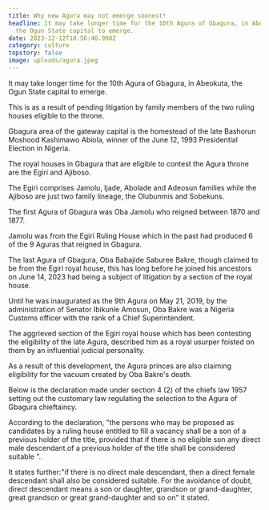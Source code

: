 ```yaml
---
title: Why new Agura may not emerge soonest!
headline: It may take longer time for the 10th Agura of Gbagura, in Abeokuta,
  the Ogun State capital to emerge.
date: 2023-12-12T18:56:46.998Z
category: culture
topstory: false
image: uploads/agura.jpeg
---
```

It may take longer time for the 10th Agura of Gbagura, in Abeokuta, the Ogun State capital to emerge.



This is as a result of pending litigation by family members  of the two ruling houses eligible  to the throne.



Gbagura area of the gateway capital is the homestead of the late Bashorun Moshood Kashimawo Abiola, winner of the June 12, 1993 Presidential Election in Nigeria.



The royal houses in Gbagura that are eligible to contest the Agura throne are the Egiri and Ajiboso.



The Egiri comprises Jamolu, Ijade, Abolade and Adeosun families while the Ajiboso are just two family lineage,  the Olubunmis and Sobekuns.



The first Agura of Gbagura was Oba Jamolu who reigned between 1870 and  1877.



Jamolu was from the Egiri Ruling House which in the past had produced 6 of the 9 Aguras that reigned in Gbagura.



The last Agura of Gbagura, Oba Babajide Saburee Bakre, though claimed to be from the Egiri royal house, this has long before he joined his ancestors on June 14, 2023 had being a subject of litigation by a section of the royal house.



Until he was inaugurated as the 9th Agura on May 21, 2019, by the administration of Senator Ibikunle Amosun, Oba Bakre was a Nigeria Customs officer with the rank of a Chief Superintendent.



The aggrieved  section  of the Egiri royal house which has been contesting the eligibìlity of the late Agura, described him as a royal usurper foisted on them by an influential judicial personality.



As a result of this development, the Agura princes are also claiming eligibility for the vacuum created by Oba Bakre's death.



Below is the declaration made under section 4 (2) of the chiefs law 1957 setting out the customary law regulating the selection to the Agura of Gbagura chieftaincy.



According to the declaration, "the persons who may be proposed as candidates by a ruling house entitled to fill a vacancy shall be a son of a previous holder of the title, provided that if there is no eligible son any direct male descendant.of a previous holder of the title shall be considered suitable ".



It states further:"if there is no direct male descendant, then a direct female descendant shall also be considered suitable. For the avoidance of doubt, direct descendant means a son or daughter, grandson or grand-daughter, great grandson or great grand-daughter and so on" it stated.